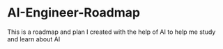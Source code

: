 # AI-Engineer-Roadmap
This is a roadmap and plan I created with the help of AI to help me study and learn about AI
